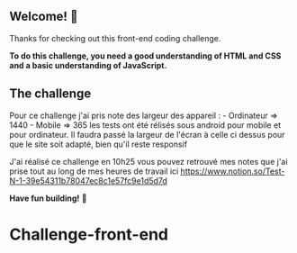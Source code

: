 ## Welcome! 👋

Thanks for checking out this front-end coding challenge.

**To do this challenge, you need a good understanding of HTML and CSS and a basic understanding of JavaScript.**

## The challenge

Pour ce challenge j'ai pris note des largeur des appareil :
    - Ordinateur => 1440
    - Mobile => 365
    les tests ont été rélisés sous android pour mobile et pour ordinateur. Il faudra passé la largeur de l'écran à celle ci dessus pour que le site soit adapté, bien qu'il reste responsif
    
J'ai réalisé ce challenge en 10h25 vous pouvez retrouvé mes notes que j'ai prise tout au long de mes heures de travail ici https://www.notion.so/Test-N-1-39e54311b78047ec8c1e57fc9e1d5d7d

**Have fun building!** 🚀
# Challenge-front-end
